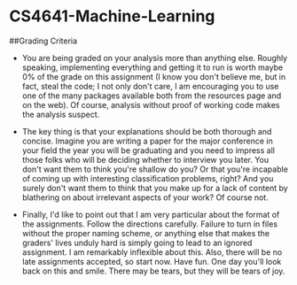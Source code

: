 # CS4641-Machine-Learning

##Grading Criteria
* You are being graded on your analysis more than anything else. Roughly speaking, implementing everything and getting it to run is worth maybe 0% of the grade on this assignment (I know you don't believe me, but in fact, steal the code; I not only don't care, I am encouraging you to use one of the many packages available both from the resources page and on the web). Of course, analysis without proof of working code makes the analysis suspect.

* The key thing is that your explanations should be both thorough and concise. Imagine you are writing a paper for the major conference in your field the year you will be graduating and you need to impress all those folks who will be deciding whether to interview you later. You don't want them to think you're shallow do you? Or that you're incapable of coming up with interesting classification problems, right? And you surely don't want them to think that you make up for a lack of content by blathering on about irrelevant aspects of your work? Of course not.

* Finally, I'd like to point out that I am very particular about the format of the assignments. Follow the directions carefully. Failure to turn in files without the proper naming scheme, or anything else that makes the graders' lives unduly hard is simply going to lead to an ignored assignment. I am remarkably inflexible about this. Also, there will be no late assignments accepted, so start now. Have fun. One day you'll look back on this and smile. There may be tears, but they will be tears of joy.
